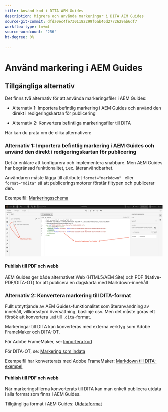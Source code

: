```yaml
---
title: Använd kod i DITA AEM Guides
description: Migrera och använda markeringar i DITA AEM Guides
source-git-commit: dfda0ec4fe7301182299f6ab46d2772629ab6df7
workflow-type: tm+mt
source-wordcount: '256'
ht-degree: 0%

---
```


# Använd markering i AEM Guides

## Tillgängliga alternativ

Det finns två alternativ för att använda markeringsfiler i AEM Guides:

- Alternativ 1: Importera befintlig markering i AEM Guides och använd den direkt i redigeringskartan för publicering

- Alternativ 2: Konvertera befintliga markeringsfiler till DITA

Här kan du prata om de olika alternativen:

### Alternativ 1: Importera befintlig markering i AEM Guides och använd den direkt i redigeringskartan för publicering

Det är enklare att konfigurera och implementera snabbare. Men AEM Guides har begränsad funktionalitet, t.ex. återanvändbarhet.

Användaren måste lägga till attributet `format="markdown" ` eller `format="mdita"` så att publiceringsmotorer förstår filtypen och publicerar den.

Exempelfil: [Markeringsschema](https://acrobat.adobe.com/id/urn:aaid:sc:AP:da31137e-be84-44fb-8974-d038eeff0283)

![skärmbild för referens](../../assets/authoring/markdown_map.png)


#### Publish till PDF och webb

AEM Guides ger både alternativet Web (HTML5/AEM Site) och PDF (Native-PDF/DITA-OT) för att publicera en dagskarta med Markdown-innehåll

### Alternativ 2: Konvertera markering till DITA-format

Fullt utnyttjande av AEM Guides-funktionalitet som återanvändning av innehåll, villkorsstyrd översättning, baslinje osv. Men det måste göras ett försök att konvertera `.md` till `.dita`-format.

Markeringar till DITA kan konverteras med externa verktyg som Adobe FrameMaker och DITA-OT.


För Adobe FrameMaker, se: [Importera kod](https://www.adobe.com/in/products/framemaker/features.html#import-markdown)

För DITA-OT, se: [Markering som indata](https://www.dita-ot.org/dev/topics/markdown-input.html)

Exempelfil har konverterats med Adobe FrameMaker: [Markdown till DITA-exempel](https://acrobat.adobe.com/id/urn:aaid:sc:AP:874881f3-ba43-410c-abc6-2df899536d79)

#### Publish till PDF och webb

När markeringsfilerna konverterats till DITA kan man enkelt publicera utdata i alla format som finns i AEM Guides.

Tillgängliga format i AEM Guides: [Utdataformat](../../../../user-guide/generate-output-understand-presets.md)
